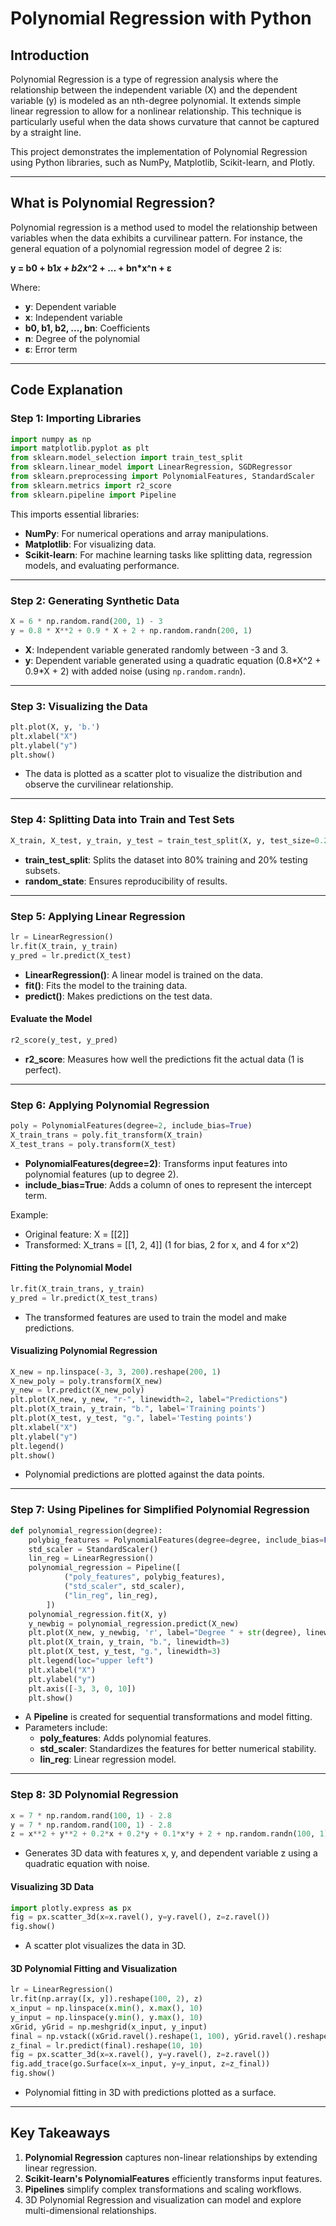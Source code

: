 # Polynomial Regression with Python

## Introduction
Polynomial Regression is a type of regression analysis where the relationship between the independent variable (X) and the dependent variable (y) is modeled as an nth-degree polynomial. It extends simple linear regression to allow for a nonlinear relationship. This technique is particularly useful when the data shows curvature that cannot be captured by a straight line.

This project demonstrates the implementation of Polynomial Regression using Python libraries, such as NumPy, Matplotlib, Scikit-learn, and Plotly.

---

## What is Polynomial Regression?
Polynomial regression is a method used to model the relationship between variables when the data exhibits a curvilinear pattern. For instance, the general equation of a polynomial regression model of degree 2 is:

**y = b0 + b1*x + b2*x^2 + … + bn*x^n + ε**

Where:
- **y**: Dependent variable
- **x**: Independent variable
- **b0, b1, b2, ..., bn**: Coefficients
- **n**: Degree of the polynomial
- **ε**: Error term

---

## Code Explanation

### Step 1: Importing Libraries
```python
import numpy as np
import matplotlib.pyplot as plt
from sklearn.model_selection import train_test_split
from sklearn.linear_model import LinearRegression, SGDRegressor
from sklearn.preprocessing import PolynomialFeatures, StandardScaler
from sklearn.metrics import r2_score
from sklearn.pipeline import Pipeline
```
This imports essential libraries:
- **NumPy**: For numerical operations and array manipulations.
- **Matplotlib**: For visualizing data.
- **Scikit-learn**: For machine learning tasks like splitting data, regression models, and evaluating performance.

---

### Step 2: Generating Synthetic Data
```python
X = 6 * np.random.rand(200, 1) - 3
y = 0.8 * X**2 + 0.9 * X + 2 + np.random.randn(200, 1)
```
- **X**: Independent variable generated randomly between -3 and 3.
- **y**: Dependent variable generated using a quadratic equation (0.8\*X^2 + 0.9\*X + 2) with added noise (using `np.random.randn`).

---

### Step 3: Visualizing the Data
```python
plt.plot(X, y, 'b.')
plt.xlabel("X")
plt.ylabel("y")
plt.show()
```
- The data is plotted as a scatter plot to visualize the distribution and observe the curvilinear relationship.

---

### Step 4: Splitting Data into Train and Test Sets
```python
X_train, X_test, y_train, y_test = train_test_split(X, y, test_size=0.2, random_state=2)
```
- **train_test_split**: Splits the dataset into 80% training and 20% testing subsets.
- **random_state**: Ensures reproducibility of results.

---

### Step 5: Applying Linear Regression
```python
lr = LinearRegression()
lr.fit(X_train, y_train)
y_pred = lr.predict(X_test)
```
- **LinearRegression()**: A linear model is trained on the data.
- **fit()**: Fits the model to the training data.
- **predict()**: Makes predictions on the test data.

#### Evaluate the Model
```python
r2_score(y_test, y_pred)
```
- **r2_score**: Measures how well the predictions fit the actual data (1 is perfect).

---

### Step 6: Applying Polynomial Regression
```python
poly = PolynomialFeatures(degree=2, include_bias=True)
X_train_trans = poly.fit_transform(X_train)
X_test_trans = poly.transform(X_test)
```
- **PolynomialFeatures(degree=2)**: Transforms input features into polynomial features (up to degree 2).
- **include_bias=True**: Adds a column of ones to represent the intercept term.

Example:
- Original feature: X = [[2]]
- Transformed: X_trans = [[1, 2, 4]] (1 for bias, 2 for x, and 4 for x^2)

#### Fitting the Polynomial Model
```python
lr.fit(X_train_trans, y_train)
y_pred = lr.predict(X_test_trans)
```
- The transformed features are used to train the model and make predictions.

#### Visualizing Polynomial Regression
```python
X_new = np.linspace(-3, 3, 200).reshape(200, 1)
X_new_poly = poly.transform(X_new)
y_new = lr.predict(X_new_poly)
plt.plot(X_new, y_new, "r-", linewidth=2, label="Predictions")
plt.plot(X_train, y_train, "b.", label='Training points')
plt.plot(X_test, y_test, "g.", label='Testing points')
plt.xlabel("X")
plt.ylabel("y")
plt.legend()
plt.show()
```
- Polynomial predictions are plotted against the data points.

---

### Step 7: Using Pipelines for Simplified Polynomial Regression
```python
def polynomial_regression(degree):
    polybig_features = PolynomialFeatures(degree=degree, include_bias=False)
    std_scaler = StandardScaler()
    lin_reg = LinearRegression()
    polynomial_regression = Pipeline([
            ("poly_features", polybig_features),
            ("std_scaler", std_scaler),
            ("lin_reg", lin_reg),
        ])
    polynomial_regression.fit(X, y)
    y_newbig = polynomial_regression.predict(X_new)
    plt.plot(X_new, y_newbig, 'r', label="Degree " + str(degree), linewidth=2)
    plt.plot(X_train, y_train, "b.", linewidth=3)
    plt.plot(X_test, y_test, "g.", linewidth=3)
    plt.legend(loc="upper left")
    plt.xlabel("X")
    plt.ylabel("y")
    plt.axis([-3, 3, 0, 10])
    plt.show()
```
- A **Pipeline** is created for sequential transformations and model fitting.
- Parameters include:
  - **poly_features**: Adds polynomial features.
  - **std_scaler**: Standardizes the features for better numerical stability.
  - **lin_reg**: Linear regression model.

---

### Step 8: 3D Polynomial Regression
```python
x = 7 * np.random.rand(100, 1) - 2.8
y = 7 * np.random.rand(100, 1) - 2.8
z = x**2 + y**2 + 0.2*x + 0.2*y + 0.1*x*y + 2 + np.random.randn(100, 1)
```
- Generates 3D data with features x, y, and dependent variable z using a quadratic equation with noise.

#### Visualizing 3D Data
```python
import plotly.express as px
fig = px.scatter_3d(x=x.ravel(), y=y.ravel(), z=z.ravel())
fig.show()
```
- A scatter plot visualizes the data in 3D.

#### 3D Polynomial Fitting and Visualization
```python
lr = LinearRegression()
lr.fit(np.array([x, y]).reshape(100, 2), z)
x_input = np.linspace(x.min(), x.max(), 10)
y_input = np.linspace(y.min(), y.max(), 10)
xGrid, yGrid = np.meshgrid(x_input, y_input)
final = np.vstack((xGrid.ravel().reshape(1, 100), yGrid.ravel().reshape(1, 100))).T
z_final = lr.predict(final).reshape(10, 10)
fig = px.scatter_3d(x=x.ravel(), y=y.ravel(), z=z.ravel())
fig.add_trace(go.Surface(x=x_input, y=y_input, z=z_final))
fig.show()
```
- Polynomial fitting in 3D with predictions plotted as a surface.

---

## Key Takeaways
1. **Polynomial Regression** captures non-linear relationships by extending linear regression.
2. **Scikit-learn's PolynomialFeatures** efficiently transforms input features.
3. **Pipelines** simplify complex transformations and scaling workflows.
4. 3D Polynomial Regression and visualization can model and explore multi-dimensional relationships.

